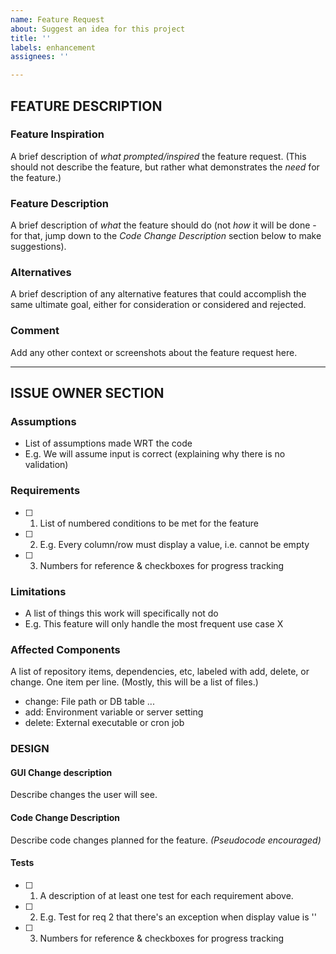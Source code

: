 ```yaml
---
name: Feature Request
about: Suggest an idea for this project
title: ''
labels: enhancement
assignees: ''

---
```


<!-- markdownlint-disable-next-line first-line-heading -->
## FEATURE DESCRIPTION

### Feature Inspiration

A brief description of *what prompted/inspired* the feature request.  (This
should not describe the feature, but rather what demonstrates the *need* for the
feature.)

### Feature Description

A brief description of *what* the feature should do (not *how* it will be done -
for that, jump down to the *Code Change Description* section below to make
suggestions).

### Alternatives

A brief description of any alternative features that could accomplish the same
ultimate goal, either for consideration or considered and rejected.

### Comment

Add any other context or screenshots about the feature request here.

-----

## ISSUE OWNER SECTION

### Assumptions

- List of assumptions made WRT the code
- E.g. We will assume input is correct (explaining why there is no validation)

### Requirements

- [ ] 1. List of numbered conditions to be met for the feature
- [ ] 2. E.g. Every column/row must display a value, i.e. cannot be empty
- [ ] 3. Numbers for reference & checkboxes for progress tracking

### Limitations

- A list of things this work will specifically not do
- E.g. This feature will only handle the most frequent use case X

### Affected Components

A list of repository items, dependencies, etc, labeled with add, delete, or
change.  One item per line.  (Mostly, this will be a list of files.)

- change: File path or DB table ...
- add: Environment variable or server setting
- delete: External executable or cron job

### DESIGN

#### GUI Change description

Describe changes the user will see.

#### Code Change Description

Describe code changes planned for the feature. *(Pseudocode encouraged)*

#### Tests

- [ ] 1. A description of at least one test for each requirement above.
- [ ] 2. E.g. Test for req 2 that there's an exception when display value is ''
- [ ] 3. Numbers for reference & checkboxes for progress tracking
